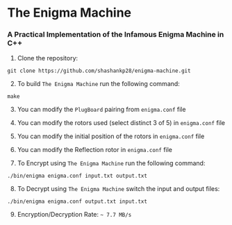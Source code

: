 # The Enigma Machine

### A Practical Implementation of the Infamous Enigma Machine in C++

1. Clone the repository:

```
git clone https://github.com/shashankp28/enigma-machine.git
```

2. To build `The Enigma Machine` run the following command:

```
make
```

3. You can modify the `PlugBoard` pairing from `enigma.conf` file

4. You can modify the rotors used (select distinct 3 of 5) in `enigma.conf` file

5. You can modify the initial position of the rotors in `enigma.conf` file

6. You can modify the Reflection rotor in `enigma.conf` file

7. To Encrypt using `The Enigma Machine` run the following command:

```
./bin/enigma enigma.conf input.txt output.txt
```

8. To Decrypt using `The Enigma Machine` switch the input and output files:

```
./bin/enigma enigma.conf output.txt input.txt
```

9. Encryption/Decryption Rate: `~ 7.7 MB/s`
